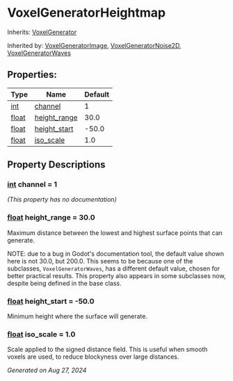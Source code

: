 # VoxelGeneratorHeightmap

Inherits: [VoxelGenerator](VoxelGenerator.md)

Inherited by: [VoxelGeneratorImage](VoxelGeneratorImage.md), [VoxelGeneratorNoise2D](VoxelGeneratorNoise2D.md), [VoxelGeneratorWaves](VoxelGeneratorWaves.md)

## Properties: 


Type                                                                      | Name                             | Default 
------------------------------------------------------------------------- | -------------------------------- | --------
[int](https://docs.godotengine.org/en/stable/classes/class_int.html)      | [channel](#i_channel)            | 1       
[float](https://docs.godotengine.org/en/stable/classes/class_float.html)  | [height_range](#i_height_range)  | 30.0    
[float](https://docs.godotengine.org/en/stable/classes/class_float.html)  | [height_start](#i_height_start)  | -50.0   
[float](https://docs.godotengine.org/en/stable/classes/class_float.html)  | [iso_scale](#i_iso_scale)        | 1.0     
<p></p>

## Property Descriptions

### [int](https://docs.godotengine.org/en/stable/classes/class_int.html)<span id="i_channel"></span> **channel** = 1

*(This property has no documentation)*

### [float](https://docs.godotengine.org/en/stable/classes/class_float.html)<span id="i_height_range"></span> **height_range** = 30.0

Maximum distance between the lowest and highest surface points that can generate. 

NOTE: due to a bug in Godot's documentation tool, the default value shown here is not 30.0, but 200.0. This seems to be because one of the subclasses, `VoxelGeneratorWaves`, has a different default value, chosen for better practical results. This property also appears in some subclasses now, despite being defined in the base class.

### [float](https://docs.godotengine.org/en/stable/classes/class_float.html)<span id="i_height_start"></span> **height_start** = -50.0

Minimum height where the surface will generate.

### [float](https://docs.godotengine.org/en/stable/classes/class_float.html)<span id="i_iso_scale"></span> **iso_scale** = 1.0

Scale applied to the signed distance field. This is useful when smooth voxels are used, to reduce blockyness over large distances.

_Generated on Aug 27, 2024_
